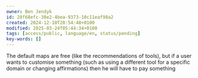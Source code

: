 ```yaml
---
owner: Ben Jendyk
id: 28f68efc-30e2-4bea-9373-10c11eaf98a2
created: 2024-12-10T20:54:48+0100
modified: 2025-03-24T05:44:34+0100
tags: [access/public, language/en, status/pending]
key-words: []
---
```


The default maps are free (like the recommendations of tools), but if a user wants to customise something (such as using a different tool for a specific domain or changing affirmations) then he will have to pay something 